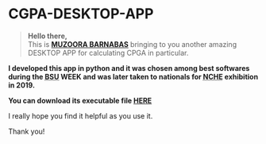 # CGPA-DESKTOP-APP

<blockquote><b>Hello there,</b><br>This is <b><a href="tel:256750941273">MUZOORA BARNABAS</a></b> bringing to you another amazing DESKTOP APP for calculating CPGA in particular.</blockquote>

<b>I developed this app in python and it was chosen among best softwares during the <abbr title="BISHOP STUART UNIVERSITY">BSU</abbr> WEEK and was later taken to nationals for <abbr title="NATIONAL COUNCIL FOR HIGHER EDUCATION">NCHE</abbr> exhibition in 2019.</b>

<b>You can download its executable file <a href="#" download="" class="btn btn-primary btn-sm">HERE</a></b>

I really hope you find it helpful as you use it.

Thank you!